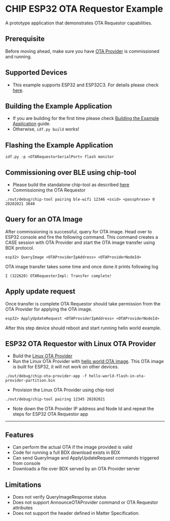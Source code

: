 # CHIP ESP32 OTA Requestor Example

A prototype application that demonstrates OTA Requestor capabilities.

## Prerequisite

Before moving ahead, make sure you have
[OTA Provider](../../ota-provider-app/esp32) is commissioned and running.

## Supported Devices

-   This example supports ESP32 and ESP32C3. For details please check
    [here](https://github.com/shubhamdp/connectedhomeip/tree/shubhamdp-patch-1/examples/all-clusters-app/esp32#supported-devices).

## Building the Example Application

-   If you are building for the first time please check
    [Building the Example Application](https://github.com/shubhamdp/connectedhomeip/tree/shubhamdp-patch-1/examples/all-clusters-app/esp32#building-the-example-application)
    guide.
-   Otherwise, `idf.py build` works!

## Flashing the Example Application

```
idf.py -p <OTARequestorSerialPort> flash monitor
```

## Commissioning over BLE using chip-tool

-   Please build the standalone chip-tool as described [here](../../chip-tool)
-   Commissioning the OTA Requestor

```
./out/debug/chip-tool pairing ble-wifi 12346 <ssid> <passphrase> 0 20202021 3840
```

## Query for an OTA Image

After commissioning is successful, query for OTA image. Head over to ESP32
console and fire the following command. This command creates a CASE session with
OTA Provider and start the OTA image transfer using BDX protocol.

```
esp32> QueryImage <OTAProviderIpAddress> <OTAProviderNodeId>
```

OTA image transfer takes some time and once done it prints following log

```
I (322620) OTARequesterImpl: Transfer complete!
```

## Apply update request

Once transfer is complete OTA Requestor should take permission from the OTA
Provider for applying the OTA image.

```
esp32> ApplyUpdateRequest <OTAProviderIpAddress> <OTAProviderNodeId>
```

After this step device should reboot and start running hello world example.

## ESP32 OTA Requestor with Linux OTA Provider

-   Build the [Linux OTA Provider](../../ota-provider-app/linux)
-   Run the Linux OTA Provider with
    [hello world OTA image](http://shubhamdp.github.io/esp_ota/esp32/hello-world-flash-in-ota-provider-partition.bin).
    This OTA image is built for ESP32, it will not work on other devices.

```
./out/debug/chip-ota-provider-app -f hello-world-flash-in-ota-provider-partition.bin
```

-   Provision the Linux OTA Provider using chip-tool

```
./out/debug/chip-tool pairing 12345 20202021
```

-   Note down the OTA Provider IP address and Node Id and repeat the steps for
    ESP32 OTA Requestor app

---

## Features

-   Can perform the actual OTA if the image provided is valid
-   Code for running a full BDX download exists in BDX
-   Can send QueryImage and ApplyUpdateRequest commands triggered from console
-   Downloads a file over BDX served by an OTA Provider server

## Limitations

-   Does not verify QueryImageResponse status
-   Does not support AnnounceOTAProvider command or OTA Requestor attributes
-   Does not support the header defined in Matter Specification.
